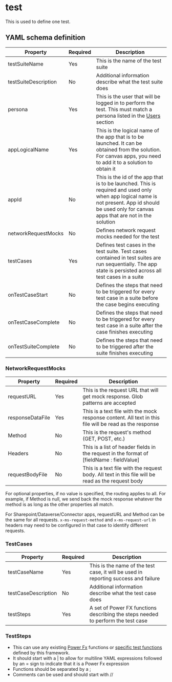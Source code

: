 # test

This is used to define one test.

## YAML schema definition

| Property | Required | Description |
| -- | -- | -- |
| testSuiteName | Yes | This is the name of the test suite |
| testSuiteDescription | No | Additional information describe what the test suite does |
| persona | Yes | This is the user that will be logged in to perform the test. This must match a persona listed in the [Users](./Users.md) section | 
| appLogicalName | Yes | This is the logical name of the app that is to be launched. It can be obtained from the solution. For canvas apps, you need to add it to a solution to obtain it |
| appId | No | This is the id of the app that is to be launched. This is required and used only when app logical name is not present. App id should be used only for canvas apps that are not in the solution
| networkRequestMocks | No | Defines network request mocks needed for the test |
| testCases | Yes | Defines test cases in the test suite. Test cases contained in test suites are run sequentially. The app state is persisted across all test cases in a suite |
| onTestCaseStart | No | Defines the steps that need to be triggered for every test case in a suite before the case begins executing |
| onTestCaseComplete | No | Defines the steps that need to be triggered for every test case in a suite after the case finishes executing |
| onTestSuiteComplete | No | Defines the steps that need to be triggered after the suite finishes executing |

### NetworkRequestMocks

| Property | Required | Description |
| -- | -- | -- |
| requestURL | Yes | This is the request URL that will get mock response. Glob patterns are accepted |
| responseDataFile | Yes | This is a text file with the mock response content. All text in this file will be read as the response |
| Method | No | This is the request's method (GET, POST, etc.) |
| Headers | No | This is a list of header fields in the request in the format of [fieldName : fieldValue] |
| requestBodyFile | No | This is a text file with the request body. All text in this file will be read as the request body |

For optional properties, if no value is specified, the routing applies to all. For example, if Method is null, we send back the mock response whatever the method is as long as the other properties all match.

For Sharepoint/Dataverse/Connector apps, requestURL and Method can be the same for all requests. `x-ms-request-method` and `x-ms-request-url` in  headers may need to be configured in that case to identify different requests.

### TestCases

| Property | Required | Description |
| -- | -- | -- |
| testCaseName | Yes | This is the name of the test case, it will be used in reporting success and failure |
| testCaseDescription | No | Additional information describe what the test case does |
| testSteps | Yes | A set of Power FX functions describing the steps needed to perform the test case |

### TestSteps

- This can use any existing [Power Fx](https://docs.microsoft.com/en-us/power-platform/power-fx/overview) functions or [specific test functions](../PowerFX/README.md) defined by this framework.
- It should start with a | to allow for multiline YAML expressions followed by an = sign to indicate that it is a Power Fx expression
- Functions should be separated by a ;
- Comments can be used and should start with //
